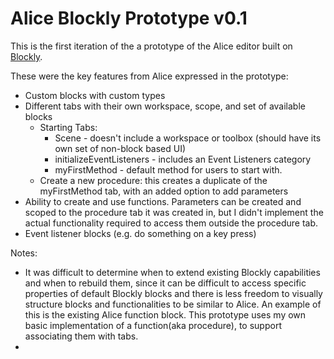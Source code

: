 # Alice Blockly Prototype v0.1

This is the first iteration of the a prototype of the Alice editor built on [Blockly](https://developers.google.com/blockly). 

These were the key features from Alice expressed in the prototype:
* Custom blocks with custom types
* Different tabs with their own workspace, scope, and set of available blocks
    * Starting Tabs:
        * Scene - doesn't include a workspace or toolbox (should have its own set of non-block based UI)
        * initializeEventListeners - includes an Event Listeners category
        * myFirstMethod - default method for users to start with.
    * Create a new procedure: this creates a duplicate of the myFirstMethod tab, with an added option to add parameters
* Ability to create and use functions. Parameters can be created and scoped to the procedure tab it was created in, but I didn't implement the actual functionality required to access them outside the procedure tab.
* Event listener blocks (e.g. do something on a key press)

Notes:
* It was difficult to determine when to extend existing Blockly capabilities and when to rebuild them, since it can be difficult to access specific properties of default Blockly blocks and there is less freedom to visually structure blocks and functionalities to be similar to Alice. An example of this is the existing Alice function block. This prototype uses my own basic implementation of a function(aka procedure), to support associating them with tabs.
* 
